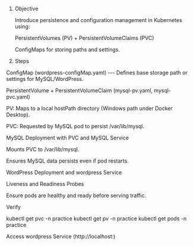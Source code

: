 1. Objective

    Introduce persistence and configuration management in Kubernetes using:

    PersistentVolumes (PV) + PersistentVolumeClaims (PVC)

    ConfigMaps for storing paths and settings.

2. Steps

ConfigMap (wordpress-configMap.yaml) --- Defines base storage path or settings for MySQL/WordPress.

PersistentVolume + PersistentVolumeClaim (mysql-pv.yaml, mysql-pvc.yaml)

PV: Maps to a local hostPath directory (Windows path under Docker Desktop).

PVC: Requested by MySQL pod to persist /var/lib/mysql.

MySQL Deployment with PVC and MySQL Service

Mounts PVC to /var/lib/mysql.

Ensures MySQL data persists even if pod restarts.

WordPress Deployment and wordpress Service

Liveness and Readiness Probes

Ensure pods are healthy and ready before serving traffic.

Verify

kubectl get pvc -n practice
kubectl get pv -n practice
kubectl get pods -n practice

Access wordpress Service (http://localhost:<nodePort>) 